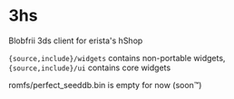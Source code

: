 # 3hs

Blobfrii 3ds client for erista's hShop

`{source,include}/widgets` contains non-portable widgets, `{source,include}/ui` contains core widgets    

romfs/perfect_seeddb.bin is empty for now (soon:tm:)  
